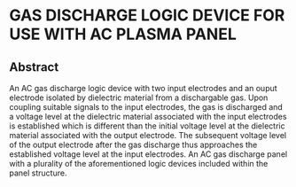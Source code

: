 # GAS DISCHARGE LOGIC DEVICE FOR USE WITH AC PLASMA PANEL

## Abstract
An AC gas discharge logic device with two input electrodes and an ouput electrode isolated by dielectric material from a dischargable gas. Upon coupling suitable signals to the input electrodes, the gas is discharged and a voltage level at the dielectric material associated with the input electrodes is established which is different than the initial voltage level at the dielectric material associated with the output electrode. The subsequent voltage level of the output electrode after the gas discharge thus approaches the established voltage level at the input electrodes. An AC gas discharge panel with a plurality of the aforementioned logic devices included within the panel structure.